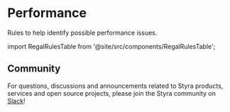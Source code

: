 # Performance

Rules to help identify possible performance issues.

import RegalRulesTable from '@site/src/components/RegalRulesTable';

<!-- markdownlint-disable MD033 -->
<RegalRulesTable category="performance"/>

## Community

For questions, discussions and announcements related to Styra products, services and open source projects, please join
the Styra community on [Slack](https://inviter.co/styra)!
